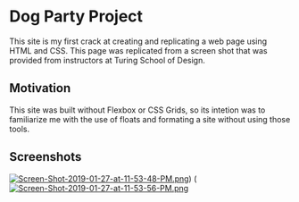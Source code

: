 # Dog Party Project
This site is my first crack at creating and replicating a web page using HTML and CSS. This page was replicated from a screen shot that was provided from instructors at Turing School of Design. 

## Motivation
This site was built without Flexbox or CSS Grids, so its intetion was to familiarize me with the use of floats and formating a site without using those tools.

## Screenshots
[![Screen-Shot-2019-01-27-at-11-53-48-PM.png](https://i.postimg.cc/rFTQk87h/Screen-Shot-2019-01-27-at-11-53-48-PM.png)](https://postimg.cc/3WLgjH8p))
([![Screen-Shot-2019-01-27-at-11-53-56-PM.png](https://i.postimg.cc/FF3D8fCd/Screen-Shot-2019-01-27-at-11-53-56-PM.png)](https://postimg.cc/K4cPgY2x)
